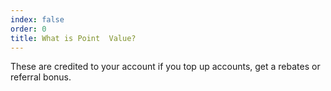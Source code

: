 ```yaml
---
index: false
order: 0
title: What is Point  Value?
---
```

These are credited to your account if you top up accounts, get a rebates or referral bonus.